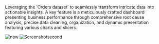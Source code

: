 Leveraging the 'Orders dataset' to seamlessly transform intricate data into actionable insights.
A key feature is a meticulously crafted dashboard presenting business performance through comprehensive root cause analysis,
precise data cleaning, organization, and dynamic presentation featuring various charts 
and slicers.


![new](https://github.com/RadwaEsamiel/Business-Performance-Dashboard-/assets/151566696/ec036679-410b-4aa1-9dd7-f3bc3920aaa8)
![Screenshotsecond](https://github.com/RadwaEsamiel/Business-Performance-Dashboard-/assets/151566696/bf4e0bb5-6d54-4e34-a2d7-1538570716ab)
